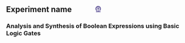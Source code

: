 ## Experiment name  &nbsp; &nbsp; &nbsp; &nbsp; &nbsp; &nbsp; <img src="images/iitkgp.png" width="3%" />
### Analysis and Synthesis of Boolean Expressions using Basic Logic Gates